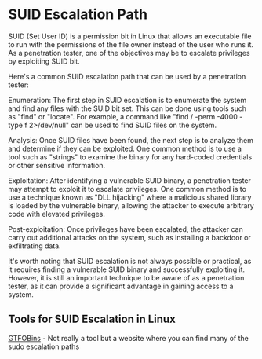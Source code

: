 # SUID Escalation Path

SUID (Set User ID) is a permission bit in Linux that allows an executable file to run with the permissions of the file owner instead of the user who runs it. As a penetration tester, one of the objectives may be to escalate privileges by exploiting SUID bit.

Here's a common SUID escalation path that can be used by a penetration tester:

Enumeration: The first step in SUID escalation is to enumerate the system and find any files with the SUID bit set. This can be done using tools such as "find" or "locate". For example, a command like "find / -perm -4000 -type f 2>/dev/null" can be used to find SUID files on the system.

Analysis: Once SUID files have been found, the next step is to analyze them and determine if they can be exploited. One common method is to use a tool such as "strings" to examine the binary for any hard-coded credentials or other sensitive information.

Exploitation: After identifying a vulnerable SUID binary, a penetration tester may attempt to exploit it to escalate privileges. One common method is to use a technique known as "DLL hijacking" where a malicious shared library is loaded by the vulnerable binary, allowing the attacker to execute arbitrary code with elevated privileges.

Post-exploitation: Once privileges have been escalated, the attacker can carry out additional attacks on the system, such as installing a backdoor or exfiltrating data.

It's worth noting that SUID escalation is not always possible or practical, as it requires finding a vulnerable SUID binary and successfully exploiting it. However, it is still an important technique to be aware of as a penetration tester, as it can provide a significant advantage in gaining access to a system.

## Tools for SUID Escalation in Linux
[GTFOBins](https://gtfobins.github.io/) - Not really a tool but a website where you can find many of the sudo escalation paths

